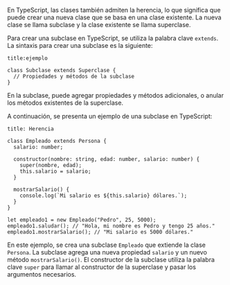 En TypeScript, las clases también admiten la herencia, lo que significa que puede crear una nueva clase que se basa en una clase existente. La nueva clase se llama subclase y la clase existente se llama superclase.

Para crear una subclase en TypeScript, se utiliza la palabra clave `extends`. La sintaxis para crear una subclase es la siguiente:

```ad-note
title:ejemplo
```
```
class Subclase extends Superclase {
  // Propiedades y métodos de la subclase
}
```

En la subclase, puede agregar propiedades y métodos adicionales, o anular los métodos existentes de la superclase.

A continuación, se presenta un ejemplo de una subclase en TypeScript:

```ad-example
title: Herencia
```
```
class Empleado extends Persona {
  salario: number;

  constructor(nombre: string, edad: number, salario: number) {
    super(nombre, edad);
    this.salario = salario;
  }

  mostrarSalario() {
    console.log(`Mi salario es ${this.salario} dólares.`);
  }
}

let empleado1 = new Empleado("Pedro", 25, 5000);
empleado1.saludar(); // "Hola, mi nombre es Pedro y tengo 25 años."
empleado1.mostrarSalario(); // "Mi salario es 5000 dólares."
```

En este ejemplo, se crea una subclase `Empleado` que extiende la clase `Persona`. La subclase agrega una nueva propiedad `salario` y un nuevo método `mostrarSalario()`. El constructor de la subclase utiliza la palabra clave `super` para llamar al constructor de la superclase y pasar los argumentos necesarios.